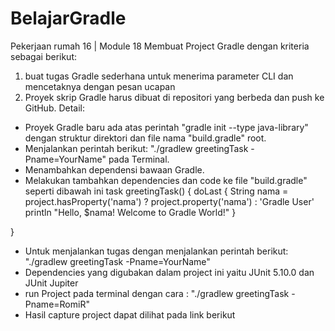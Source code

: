 # BelajarGradle
Pekerjaan rumah 16 | Module 18 Membuat Project Gradle dengan kriteria sebagai berikut:
1. buat tugas Gradle sederhana untuk menerima parameter CLI dan mencetaknya dengan pesan ucapan
2. Proyek skrip Gradle harus dibuat di repositori yang berbeda dan push ke GitHub. Detail:
- Proyek Gradle baru ada atas perintah "gradle init --type java-library" dengan struktur direktori dan file nama "build.gradle" root.
- Menjalankan perintah berikut: "./gradlew greetingTask -Pname=YourName" pada Terminal.
- Menambahkan dependensi bawaan Gradle.
- Melakukan tambahkan dependencies dan code ke file "build.gradle" seperti dibawah ini
task greetingTask() {
 doLast {
String nama = project.hasProperty('nama') ? project.property('nama') : 'Gradle User' println "Hello, $nama! Welcome to Gradle World!"
}

}
- Untuk menjalankan tugas dengan menjalankan perintah berikut: "./gradlew greetingTask -Pname=YourName"
- Dependencies yang digubakan dalam project ini yaitu JUnit 5.10.0 dan JUnit Jupiter
- run Project pada terminal dengan cara : "./gradlew greetingTask -Pname=RomiR"
- Hasil capture project dapat dilihat pada link berikut
